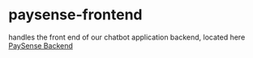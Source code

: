 # paysense-frontend
handles the front end of our chatbot application backend, located here
[PaySense Backend](https://github.com/theo4u/paysense-backend)
